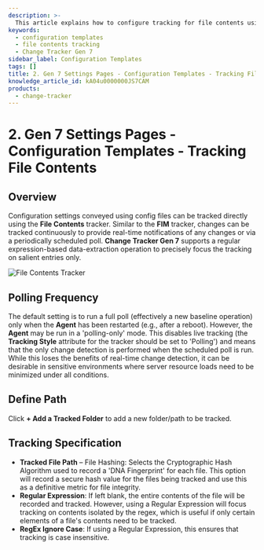 ```yaml
---
description: >-
  This article explains how to configure tracking for file contents using configuration templates in the Change Tracker Gen 7.
keywords:
  - configuration templates
  - file contents tracking
  - Change Tracker Gen 7
sidebar_label: Configuration Templates
tags: []
title: 2. Gen 7 Settings Pages - Configuration Templates - Tracking File Contents
knowledge_article_id: kA04u0000000JS7CAM
products:
  - change-tracker
---
```


# 2. Gen 7 Settings Pages - Configuration Templates - Tracking File Contents

## Overview

Configuration settings conveyed using config files can be tracked directly using the **File Contents** tracker. Similar to the **FIM** tracker, changes can be tracked continuously to provide real-time notifications of any changes or via a periodically scheduled poll. **Change Tracker Gen 7** supports a regular expression-based data-extraction operation to precisely focus the tracking on salient entries only.

![File Contents Tracker](https://nwxcorp--c.na147.content.force.com/sfc/dist/version/download/?oid=00D7000000091pB&ids=0684u00000LdJzT&d=%2Fa%2F4u000000LzQk%2Fqf2t0N1.lXIcYw9tEVWU_SDoQXCxbsM8XfJJqFEEkUM&asPdf=false)

## Polling Frequency

The default setting is to run a full poll (effectively a new baseline operation) only when the **Agent** has been restarted (e.g., after a reboot). However, the **Agent** may be run in a 'polling-only' mode. This disables live tracking (the **Tracking Style** attribute for the tracker should be set to 'Polling') and means that the only change detection is performed when the scheduled poll is run. While this loses the benefits of real-time change detection, it can be desirable in sensitive environments where server resource loads need to be minimized under all conditions.

## Define Path

Click **+ Add a Tracked Folder** to add a new folder/path to be tracked.

## Tracking Specification

- **Tracked File Path** – File Hashing: Selects the Cryptographic Hash Algorithm used to record a 'DNA Fingerprint' for each file. This option will record a secure hash value for the files being tracked and use this as a definitive metric for file integrity.
- **Regular Expression**: If left blank, the entire contents of the file will be recorded and tracked. However, using a Regular Expression will focus tracking on contents isolated by the regex, which is useful if only certain elements of a file's contents need to be tracked.
- **RegEx Ignore Case**: If using a Regular Expression, this ensures that tracking is case insensitive.